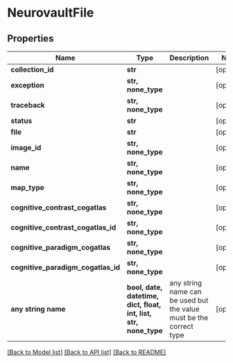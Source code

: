 # NeurovaultFile


## Properties
Name | Type | Description | Notes
------------ | ------------- | ------------- | -------------
**collection_id** | **str** |  | [optional] 
**exception** | **str, none_type** |  | [optional] 
**traceback** | **str, none_type** |  | [optional] 
**status** | **str** |  | [optional] 
**file** | **str** |  | [optional] 
**image_id** | **str, none_type** |  | [optional] 
**name** | **str, none_type** |  | [optional] 
**map_type** | **str, none_type** |  | [optional] 
**cognitive_contrast_cogatlas** | **str, none_type** |  | [optional] 
**cognitive_contrast_cogatlas_id** | **str, none_type** |  | [optional] 
**cognitive_paradigm_cogatlas** | **str, none_type** |  | [optional] 
**cognitive_paradigm_cogatlas_id** | **str, none_type** |  | [optional] 
**any string name** | **bool, date, datetime, dict, float, int, list, str, none_type** | any string name can be used but the value must be the correct type | [optional]

[[Back to Model list]](../README.md#documentation-for-models) [[Back to API list]](../README.md#documentation-for-api-endpoints) [[Back to README]](../README.md)


